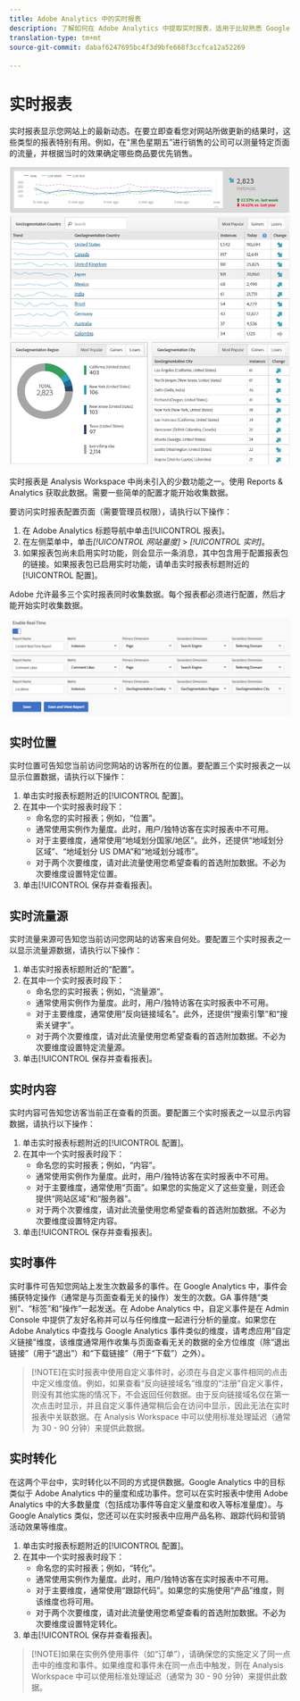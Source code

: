 ```yaml
---
title: Adobe Analytics 中的实时报表
description: 了解如何在 Adobe Analytics 中提取实时报表，适用于比较熟悉 Google Analytics 的用户。
translation-type: tm+mt
source-git-commit: dabaf6247695bc4f3d9bfe668f3ccfca12a52269

---
```



# 实时报表

实时报表显示您网站上的最新动态。在要立即查看您对网站所做更新的结果时，这些类型的报表特别有用。例如，在“黑色星期五”进行销售的公司可以测量特定页面的流量，并根据当时的效果确定哪些商品要优先销售。

![实时报表](/help/technotes/ga-to-aa/assets/realtime.png)

实时报表是 Analysis Workspace 中尚未引入的少数功能之一。使用 Reports &amp; Analytics 获取此数据。需要一些简单的配置才能开始收集数据。

要访问实时报表配置页面（需要管理员权限），请执行以下操作：

1. 在 Adobe Analytics 标题导航中单击[!UICONTROL 报表]。
2. 在左侧菜单中，单击&#x200B;*[!UICONTROL 网站量度]* > *[!UICONTROL 实时]*。
3. 如果报表包尚未启用实时功能，则会显示一条消息，其中包含用于配置报表包的链接。如果报表包已启用实时功能，请单击实时报表标题附近的[!UICONTROL 配置]。

Adobe 允许最多三个实时报表同时收集数据。每个报表都必须进行配置，然后才能开始实时收集数据。

![实时报表配置](/help/technotes/ga-to-aa/assets/realtime_config.png)

## 实时位置

实时位置可告知您当前访问您网站的访客所在的位置。要配置三个实时报表之一以显示位置数据，请执行以下操作：

1. 单击实时报表标题附近的[!UICONTROL 配置]。
2. 在其中一个实时报表时段下：
   * 命名您的实时报表；例如，“位置”。
   * 通常使用实例作为量度。此时，用户/独特访客在实时报表中不可用。
   * 对于主要维度，通常使用“地域划分国家/地区”。此外，还提供“地域划分区域”、“地域划分 US DMA”和“地域划分城市”。
   * 对于两个次要维度，请对此流量使用您希望查看的首选附加数据。不必为次要维度设置特定位置。
3. 单击[!UICONTROL 保存并查看报表]。

## 实时流量源

实时流量来源可告知您当前访问您网站的访客来自何处。要配置三个实时报表之一以显示流量源数据，请执行以下操作：

1. 单击实时报表标题附近的“配置”。
2. 在其中一个实时报表时段下：
   * 命名您的实时报表；例如，“流量源”。
   * 通常使用实例作为量度。此时，用户/独特访客在实时报表中不可用。
   * 对于主要维度，通常使用“反向链接域名”。此外，还提供“搜索引擎”和“搜索关键字”。
   * 对于两个次要维度，请对此流量使用您希望查看的首选附加数据。不必为次要维度设置特定流量源。
3. 单击[!UICONTROL 保存并查看报表]。

## 实时内容

实时内容可告知您访客当前正在查看的页面。要配置三个实时报表之一以显示内容数据，请执行以下操作：

1. 单击实时报表标题附近的[!UICONTROL 配置]。
2. 在其中一个实时报表时段下：
   * 命名您的实时报表；例如，“内容”。
   * 通常使用实例作为量度。此时，用户/独特访客在实时报表中不可用。
   * 对于主要维度，通常使用“页面”。如果您的实施定义了这些变量，则还会提供“网站区域”和“服务器”。
   * 对于两个次要维度，请对此流量使用您希望查看的首选附加数据。不必为次要维度设置特定内容。
3. 单击[!UICONTROL 保存并查看报表]。

## 实时事件

实时事件可告知您网站上发生次数最多的事件。在 Google Analytics 中，事件会捕获特定操作（通常是与页面查看无关的操作）发生的次数。GA 事件随“类别”、“标签”和“操作”一起发送。在 Adobe Analytics 中，自定义事件是在 Admin Console 中提供了友好名称并可以与任何维度一起进行分析的量度。如果您在 Adobe Analytics 中查找与 Google Analytics 事件类似的维度，请考虑应用“自定义链接”维度，该维度通常用作收集与页面查看无关的数据的全方位维度（除“退出链接”（用于“退出”）和“下载链接”（用于“下载”）之外）。

>[!NOTE]在实时报表中使用自定义事件时，必须在与自定义事件相同的点击中定义维度值。例如，如果查看“反向链接域名”维度的“注册”自定义事件，则没有其他实施的情况下，不会返回任何数据。由于反向链接域名仅在第一次点击时显示，并且自定义事件通常稍后会在访问中显示，因此无法在实时报表中关联数据。在 Analysis Workspace 中可以使用标准处理延迟（通常为 30 - 90 分钟）来提供此数据。

## 实时转化

在这两个平台中，实时转化以不同的方式提供数据。Google Analytics 中的目标类似于 Adobe Analytics 中的量度和成功事件。您可以在实时报表中使用 Adobe Analytics 中的大多数量度（包括成功事件等自定义量度和收入等标准量度）。与 Google Analytics 类似，您还可以在实时报表中应用产品名称、跟踪代码和营销活动效果等维度。

1. 单击实时报表标题附近的[!UICONTROL 配置]。
2. 在其中一个实时报表时段下：
   * 命名您的实时报表；例如，“转化”。
   * 通常使用实例作为量度。此时，用户/独特访客在实时报表中不可用。
   * 对于主要维度，通常使用“跟踪代码”。如果您的实施使用“产品”维度，则该维度也将可用。
   * 对于两个次要维度，请对此流量使用您希望查看的首选附加数据。不必为次要维度设置特定转化。
3. 单击[!UICONTROL 保存并查看报表]。

>[!NOTE]如果在实例外使用事件（如“订单”），请确保您的实施定义了同一点击中的维度和事件。如果维度和事件未在同一点击中触发，则在 Analysis Workspace 中可以使用标准处理延迟（通常为 30 - 90 分钟）来提供此数据。
